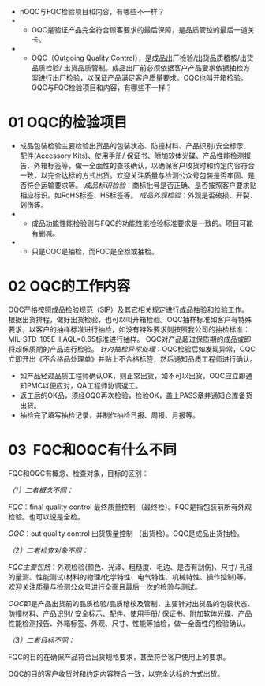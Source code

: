 - nOQC与FQC检验项目和内容，有哪些不一样？
- - OQC是验证产品完全符合顾客要求的最后保障，是品质管控的最后一道关卡。
- - OQC（Outgoing Quality Control），是成品出厂检验/出货品质稽核/出货品质检验/ 出货品质管制。成品出厂前必须依据客户产品要求依据抽检方案进行出厂检验，以保证产品满足客户质量要求。OQC也叫开箱检验。
OQC与FQC检验项目和内容，有哪些不一样？

# 01 OQC的检验项目

- 成品包装检验主要检验出货品的包装状态、防撞材料、产品识别/安全标示、配件(Accessory Kits)、使用手册/ 保证书、附加软体光碟、产品性能检测报告、外箱标签等，做一全面性的查核确认，以确保客户收货时和约定内容符合一致，以完全达标的方式出货。欢迎关注质量与检测公众号包装是否牢固、是否符合运输要求等。
*成品标识检验*：商标批号是否正确、是否按照客户要求贴相应标识。如RoHS标签、HS标签等。
*成品外观检验*：外观是否破损、开裂、划伤等。
- - 成品功能性能检验则与FQC的功能性能检验标准要求是一致的。项目可能有删减。
- - 只是OQC是抽检，而FQC是全检或抽检。

# 02 OQC的工作内容

OQC严格按照成品检验规范（SIP）及其它相关规定进行成品抽验和检验工作。
根据出货排程，做好出货检验，也可以叫开箱检验。OQC抽样标准如客户有特殊要求，以客户的抽样标准进行抽检，如没有特殊要求则按照我公司的抽检标准：MIL-STD-105E II,AQL=0.65标准进行抽样。
OQC对产品超过保质期的成品或即将超保质期的产品进行检验。
*针对抽检异常处理*：OQC检验后如发现异常，OQC立即开出《不合格品处理单》并贴上不合格标签，然后通知品质工程师进行确认。
- 如产品经过品质工程师确认OK，则正常出货，如不可以出货，OQC应立即通知PMC以便应对，QA工程师协调返工。
- 返工后的OK品，须经OQC再次检验，检验OK，盖上PASS章并通知仓库备货出货。
- 抽检完了填写抽检记录，并制作抽检日报、周报、月报等。

# 03  FQC和OQC有什么不同

FQC和OQC有概念、检查对象，目标的区别：

*（1）二者概念不同：*

*FQC*：final quality control 最终质量控制 （最终检）。FQC是指包装前所有外观检验。也可以说是全检。

*OQC*：out quality control 出货质量控制 （出货检）。OQC是成品出货抽检。

*（2）二者检查对象不同：*

*FQC主要包括*：外观检验(颜色、光泽、粗糙度、毛边、是否有刮伤)、尺寸/ 孔径的量测、性能测试(材料的物理/化学特性、电气特性、机械特性、操作控制)等，欢迎关注质量与检测公众号进行全面且最后一次的检验与测试。

*OQC*即是产品出货前的品质检验/品质稽核及管制，主要针对出货品的包装状态、防撞材料、产品识别/ 安全标示、配件、使用手册/ 保证书、附加软体光碟、产品性能检测报告、外箱标签、外观、尺寸、性能等抽检，做一全面性的检验确认。

*（3）二者目标不同：*

FQC的目的在确保产品符合出货规格要求，甚至符合客户使用上的要求。

OQC的目的客户收货时和约定内容符合一致，以完全达标的方式出货。
